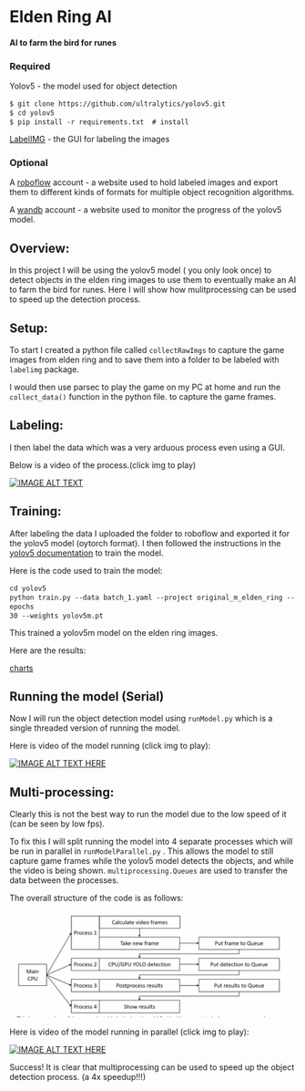 
# Elden Ring AI
#### AI to farm the bird for runes

### Required

Yolov5 - the model used for object detection
````
$ git clone https://github.com/ultralytics/yolov5.git
$ cd yolov5
$ pip install -r requirements.txt  # install

````

[LabelIMG](https://github.com/tzutalin/labelImg) - the GUI for labeling the images


### Optional

A [roboflow](https://app.roboflow.com) account - a website used to hold labeled images 
and export them to different kinds of formats for multiple object 
recognition algorithms.


A [wandb](https://wandb.ai) account - a website used to monitor the 
progress of the yolov5 model.






## Overview:

In this project I will be using the yolov5 model ( you only look once) to 
detect objects in the elden ring images to use them to eventually make an AI 
to farm the bird for runes. Here I will show how mulitprocessing can be used 
to speed up the detection process.




## Setup:

To start I created a python file called `collectRawImgs` to capture the game 
images from elden 
ring and to save them into a folder to be labeled with `labelimg` package.


I would then use parsec to play the game on my PC at home and run the 
`collect_data()` function in the python file. to capture the game frames.


## Labeling:

I then label the data which was a very arduous process even using a GUI. 

Below is a video of the process.(click img to play)


[![IMAGE ALT TEXT](http://img.youtube.com/vi/c_QWo7zBOMY/0.jpg)](http://www.youtube.com/watch?v=c_QWo7zBOMY "Video Title")


## Training:

After labeling the data I uploaded the folder to roboflow and exported it 
for the yolov5 model (oytorch format). I then followed the instructions in 
the [yolov5 documentation](https://github.com/ultralytics/yolov5/wiki/Train-Custom-Data) to train the model.


Here is the code used to train the model:


```
cd yolov5
python train.py --data batch_1.yaml --project original_m_elden_ring --epochs 
30 --weights yolov5m.pt   
```

This trained a yolov5m model on the elden ring images.

Here are the results:

[charts](https://wandb.ai/mattjax16/1024_m_elden_ring/reports/Elden-Ring-M-model--VmlldzoyMDI2NzM0)





## Running the model (Serial)

Now I will run the object detection model using `runModel.py` which is a 
single threaded version of running the model.


Here is video of the model running (click img to play):


[![IMAGE ALT TEXT HERE](https://img.youtube.com/vi/od48ZoMoK_M/0.jpg)](https://www.youtube.com/watch?v=od48ZoMoK_M)


## Multi-processing:

Clearly this is not the best way to run the model due to the low speed of it 
(can be seen by low fps).

To fix this I will split running the model into 4 separate processes which 
will be run in parallel in `runModelParallel.py` . This allows the model to 
still 
capture game 
frames 
while the yolov5 model detects the objects, and while the video is being 
shown. `multiprocessing.Queues` are used to transfer the data between the 
processes.

The overall structure of the code is as follows:

![code structure](https://github.com/mattjax16/CS337-Operating-Systems/blob/605cd5bfafe8af2ea0fabae83b74fe81ae5c0acb/Projects/Proj9/EldenRingAi/readmeimgs/multi_proc_des.png)


Here is video of the model running in parallel (click img to play):


[![IMAGE ALT TEXT HERE](https://img.youtube.com/vi/NfFF6vOgINQ/0.jpg)](https://www.youtube.com/watch?v=NfFF6vOgINQ)


Success! It is clear that multiprocessing can be used to speed up the object 
detection process. (a 4x speedup!!!)




